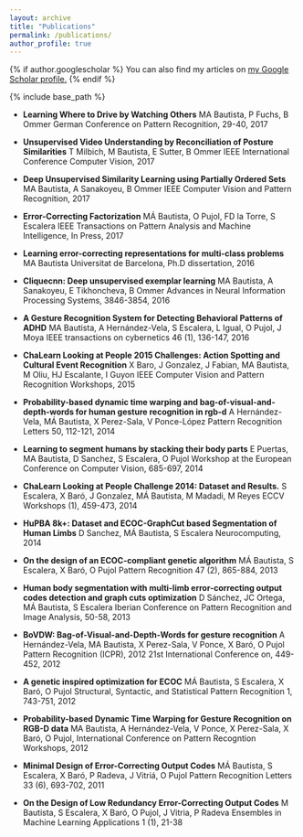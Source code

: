 ```yaml
---
layout: archive
title: "Publications"
permalink: /publications/
author_profile: true
---
```


{% if author.googlescholar %}
  You can also find my articles on <u><a href="{{author.googlescholar}}">my Google Scholar profile</a>.</u>
{% endif %}

{% include base_path %}


* **Learning Where to Drive by Watching Others**
MA Bautista, P Fuchs, B Ommer
German Conference on Pattern Recognition, 29-40, 2017

* **Unsupervised Video Understanding by Reconciliation of Posture Similarities**
T Milbich, M Bautista, E Sutter, B Ommer
IEEE International Conference Computer Vision, 2017


* **Deep Unsupervised Similarity Learning using Partially Ordered Sets**
MA Bautista, A Sanakoyeu, B Ommer
IEEE Computer Vision and Pattern Recognition, 2017


* **Error-Correcting Factorization**
MÁ Bautista, O Pujol, FD la Torre, S Escalera
IEEE Transactions on Pattern Analysis and Machine Intelligence, In Press, 2017
	
* **Learning error-correcting representations for multi-class problems**
MA Bautista
Universitat de Barcelona, Ph.D dissertation, 2016

* **Cliquecnn: Deep unsupervised exemplar learning**
MA Bautista, A Sanakoyeu, E Tikhoncheva, B Ommer
Advances in Neural Information Processing Systems, 3846-3854, 2016

* **A Gesture Recognition System for Detecting Behavioral Patterns of ADHD**
MA Bautista, A Hernández-Vela, S Escalera, L Igual, O Pujol, J Moya
IEEE transactions on cybernetics 46 (1), 136-147, 2016



* **ChaLearn Looking at People 2015 Challenges: Action Spotting and Cultural Event Recognition**
X Baro, J Gonzalez, J Fabian, MA Bautista, M Oliu, HJ Escalante, I Guyon
IEEE Computer Vision and Pattern Recognition Workshops, 2015
	
* **Probability-based dynamic time warping and bag-of-visual-and-depth-words for human gesture recognition in rgb-d**
A Hernández-Vela, MÁ Bautista, X Perez-Sala, V Ponce-López
Pattern Recognition Letters 50, 112-121, 2014
	
	
* **Learning to segment humans by stacking their body parts**
E Puertas, MA Bautista, D Sanchez, S Escalera, O Pujol
Workshop at the European Conference on Computer Vision, 685-697, 2014
	
	
* **ChaLearn Looking at People Challenge 2014: Dataset and Results.**
S Escalera, X Baró, J Gonzalez, MÁ Bautista, M Madadi, M Reyes
ECCV Workshops (1), 459-473, 2014
	
* **HuPBA 8k+: Dataset and ECOC-GraphCut based Segmentation of Human Limbs**
D Sanchez, MÁ Bautista, S Escalera
Neurocomputing, 2014
	
* **On the design of an ECOC-compliant genetic algorithm**
MÁ Bautista, S Escalera, X Baró, O Pujol
Pattern Recognition 47 (2), 865-884, 2013
	
* **Human body segmentation with multi-limb error-correcting output codes detection and graph cuts optimization**
D Sánchez, JC Ortega, MÁ Bautista, S Escalera
Iberian Conference on Pattern Recognition and Image Analysis, 50-58, 2013
	
* **BoVDW: Bag-of-Visual-and-Depth-Words for gesture recognition**
A Hernández-Vela, MA Bautista, X Perez-Sala, V Ponce, X Baró, O Pujol
Pattern Recognition (ICPR), 2012 21st International Conference on, 449-452, 2012
	
* **A genetic inspired optimization for ECOC**
MÁ Bautista, S Escalera, X Baró, O Pujol
Structural, Syntactic, and Statistical Pattern Recognition 1, 743-751, 2012
	
* **Probability-based Dynamic Time Warping for Gesture Recognition on RGB-D data**
MA Bautista, A Hernández-Vela, V Ponce, X Perez-Sala, X Baró, O Pujol,
International Conference on Pattern Recogntion Workshops, 2012
	
* **Minimal Design of Error-Correcting Output Codes**
MÁ Bautista, S Escalera, X Baró, P Radeva, J Vitriá, O Pujol
Pattern Recognition Letters 33 (6), 693-702, 2011
	
* **On the Design of Low Redundancy Error-Correcting Output Codes**
M Bautista, S Escalera, X Baró, O Pujol, J Vitria, P Radeva
Ensembles in Machine Learning Applications 1 (1), 21-38